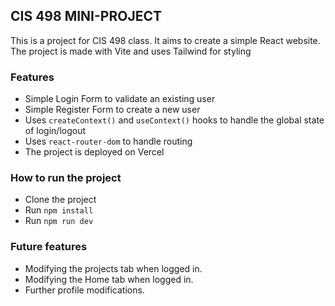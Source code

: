## CIS 498 MINI-PROJECT

This is a project for CIS 498 class. It aims to create a simple React website. The project is made with Vite and uses Tailwind for styling

### Features

- Simple Login Form to validate an existing user
- Simple Register Form to create a new user
- Uses `createContext()` and `useContext()` hooks to handle the global state of login/logout
- Uses `react-router-dom` to handle routing
- The project is deployed on Vercel

### How to run the project
- Clone the project
- Run `npm install`
- Run `npm run dev`

### Future features
- Modifying the projects tab when logged in.
- Modifying the Home tab when logged in. 
- Further profile modifications.
